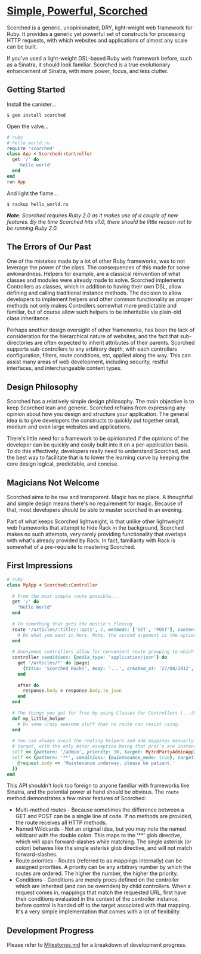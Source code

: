 [Simple, Powerful, Scorched](http://scorchedrb.com)
==========================

Scorched is a generic, unopinionated, DRY, light-weight web framework for Ruby. It provides a generic yet powerful set of constructs for processing HTTP requests, with which websites and applications of almost any scale can be built.

If you've used a light-weight DSL-based Ruby web framework before, such as a Sinatra, it should look familiar. Scorched is a true evolutionary enhancement of Sinatra, with more power, focus, and less clutter.

Getting Started
---------------

Install the canister...

```console
$ gem install scorched
```

Open the valve...

```ruby
# ruby
# hello_world.ru
require 'scorched'
class App < Scorched::Controller
  get '/' do
    'hello world'
  end
end
run App
```

And light the flame...

```console
$ rackup hello_world.ru
```

_**Note**: Scorched requires Ruby 2.0 as it makes use of a couple of new features. By the time Scorched hits v1.0, there should be little reason not to be running Ruby 2.0._

The Errors of Our Past
----------------------
One of the mistakes made by a lot of other Ruby frameworks, was to not leverage the power of the class. The consequences of this made for some awkwardness. Helpers for example, are a classical reinvention of what classes and modules were already made to solve. Scorched implements Controllers as classes, which in addition to having their own DSL, allow defining and calling traditional instance methods. The decision to allow developers to implement helpers and other common functionality as proper methods not only makes Controllers somewhat more predictable and familiar, but of course allow such helpers to be inheritable via plain-old class inheritance.

Perhaps another design oversight of other frameworks, has been the lack of consideration for the hierarchical nature of websites, and the fact that sub-directories are often expected to inherit attributes of their parents. Scorched supports sub-controllers to any arbitrary depth, with each controllers configuration, filters, route conditions, etc, applied along the way. This can assist many areas of web development, including security, restful interfaces, and interchangeable content types.


Design Philosophy
-----------------
Scorched has a relatively simple design philosophy. The main objective is to keep Scorched lean and generic. Scorched refrains from expressing any opinion about how you design and structure your application. The general idea is to give developers the constructs to quickly put together small, medium and even large websites and applications.

There's little need for a framework to be opinionated if the opinions of the developer can be quickly and easily built into it on a per-application basis. To do this effectively, developers really need to understand Scorched, and the best way to facilitate that is to lower the learning curve by keeping the core design logical, predictable, and concise.


Magicians Not Welcome
---------------------
Scorched aims to be raw and transparent. Magic has no place. A thoughtful and simple design means there's no requirement for magic. Because of that, most developers should be able to master scorched in an evening.

Part of what keeps Scorched lightweight, is that unlike other lightweight web frameworks that attempt to hide Rack in the background, Scorched makes no such attempts, very rarely providing functionality that overlaps with what's already provided by Rack. In fact, familiarity with Rack is somewhat of a pre-requisite to mastering Scorched.


First Impressions
-----------------

```ruby
# ruby
class MyApp < Scorched::Controller
  
  # From the most simple route possible...
  get '/' do
    "Hello World"
  end
  
  # To something that gets the muscle's flexing
  route '/articles/:title/::opts', 2, methods: ['GET', 'POST'], content_type: :json do
    # Do what you want in here. Note, the second argument is the optional route priority.
  end
  
  # Anonymous controllers allow for convenient route grouping to which filters and conditions can be applied
  controller conditions: {media_type: 'application/json'} do
    get '/articles/*' do |page|
      {title: 'Scorched Rocks', body: '...', created_at: '27/08/2012', created_by: 'Bob'}
    end
    
    after do
      response.body = response.body.to_json
    end
  end
  
  # The things you get for free by using Classes for Controllers (...that's directed at you Padrino)
  def my_little_helper
    # Do some crazy awesome stuff that no route can resist using.
  end
  
  # You can always avoid the routing helpers and add mappings manually. Anything that responds to #call is a valid
  # target, with the only minor exception being that proc's are instance_exec'd, not call'd.
  self << {pattern: '/admin', priority: 10, target: My3rdPartyAdminApp}
  self << {pattern: '**', conditions: {maintenance_mode: true}, target: proc { |env|
    @request.body << 'Maintenance underway, please be patient.'
  }}
end
```

This API shouldn't look too foreign to anyone familiar with frameworks like Sinatra, and the potential power at hand should be obvious. The `route` method demonstrates a few minor features of Scorched:

* Multi-method routes - Because sometimes the difference between a GET and POST can be a single line of code. If no methods are provided, the route receives all HTTP methods.
* Named Wildcards - Not an original idea, but you may note the named wildcard with the double colon. This maps to the '**' glob directive, which will span forward-slashes while matching. The single asterisk (or colon) behaves like the single asterisk glob directive, and will not match forward-slashes.
* Route priorities - Routes (referred to as mappings internally) can be assigned priorities. A priority can be any arbitrary number by which the routes are ordered. The higher the number, the higher the priority.
* Conditions - Conditions are merely procs defined on the controller which are inherited (and can be overriden) by child controllers. When a request comes in, mappings that match the requested URL, first have their conditions evaluated in the context of the controller instance, before control is handed off to the target associated with that mapping. It's a very simple implementation that comes with a lot of flexibility.


Development Progress
--------------------
Please refer to [Milestones.md](Milestones.md) for a breakdown of development progress.

